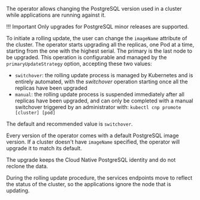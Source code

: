 The operator allows changing the PostgreSQL version used in a cluster while
applications are running against it.

!!! Important
    Only upgrades for PostgreSQL minor releases are supported.

To initiate a rolling update, the user can change the `imageName`
attribute of the cluster. The operator starts upgrading all the
replicas, one Pod at a time, starting from the one with the highest
serial.
The primary is the last node to be upgraded. This operation
is configurable and managed by the `primaryUpdateStrategy` option,
accepting these two values:

* `switchover`: the rolling update process is managed by Kubernetes
  and is entirely automated, with the *switchover* operation
  starting once all the replicas have been upgraded
* `manual`: the rolling update process is suspended immediately
  after all replicas have been upgraded, and can only be completed
  with a manual switchover triggered by an administrator with:
  `kubectl cnp promote [cluster] [pod]`

The default and recommended value is `switchover`.

Every version of the operator comes with a default PostgreSQL image version.
If a cluster doesn't have `imageName` specified, the operator will upgrade
it to match its default.

The upgrade keeps the Cloud Native PostgreSQL identity and do not
reclone the data.

During the rolling update procedure, the services endpoints move to reflect
the status of the cluster, so the applications ignore the node that
is updating.
